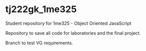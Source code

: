 # tj222gk_1me325

Student repository for 1me325 - Object Oriented JavaScript

Repository to save all code for laboratories and the final project.

Branch to test VG requirements.
